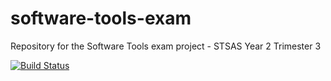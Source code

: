 # software-tools-exam
Repository for the Software Tools exam project - STSAS Year 2 Trimester 3

[![Build Status](https://travis-ci.com/nhhristova/software-tools-exam.svg)](https://travis-ci.com/github/nhhristova/software-tools-exam)
